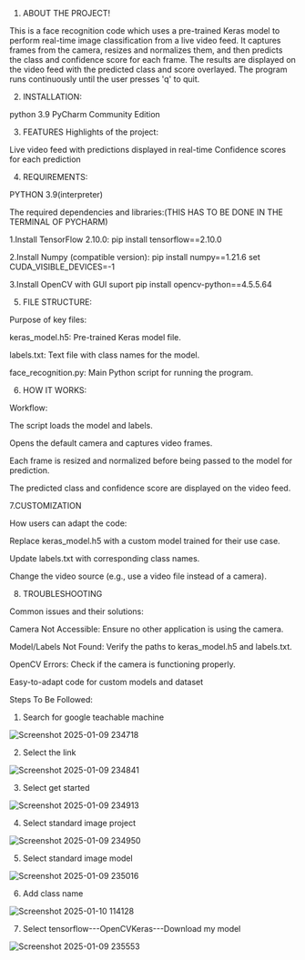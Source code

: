 1. ABOUT THE PROJECT!

This is a face recognition code which uses a pre-trained Keras model to perform real-time image classification from a live video feed. It captures frames from the camera, resizes and normalizes them, and then predicts the class and confidence score for each frame. The results are displayed on the video feed with the predicted class and score overlayed. The program runs continuously until the user presses 'q' to quit.


2. INSTALLATION:

python 3.9
PyCharm Community Edition 


3. FEATURES
Highlights of the project:

Live video feed with predictions displayed in real-time
Confidence scores for each prediction


4. REQUIREMENTS:

PYTHON 3.9(interpreter)

The required dependencies and libraries:(THIS HAS TO BE DONE IN THE TERMINAL OF PYCHARM)

1.Install TensorFlow 2.10.0:
pip install tensorflow==2.10.0

2.Install Numpy (compatible version):
pip install numpy==1.21.6
set CUDA_VISIBLE_DEVICES=-1

3.Install OpenCV with  GUI suport
pip install opencv-python==4.5.5.64


5. FILE STRUCTURE:
   
Purpose of key files:

keras_model.h5: Pre-trained Keras model file.

labels.txt: Text file with class names for the model.

face_recognition.py: Main Python script for running the program.


6. HOW IT WORKS:

Workflow:

The script loads the model and labels.

Opens the default camera and captures video frames.

Each frame is resized and normalized before being passed to the model for prediction.

The predicted class and confidence score are displayed on the video feed.


7.CUSTOMIZATION 

How users can adapt the code:

Replace keras_model.h5 with a custom model trained for their use case.

Update labels.txt with corresponding class names.

Change the video source (e.g., use a video file instead of a camera).


8. TROUBLESHOOTING
   
Common issues and their solutions:

Camera Not Accessible: Ensure no other application is using the camera.

Model/Labels Not Found: Verify the paths to keras_model.h5 and labels.txt.

OpenCV Errors: Check if the camera is functioning properly.

Easy-to-adapt code for custom models and dataset

Steps To Be Followed:

1. Search for google teachable machine
   
![Screenshot 2025-01-09 234718](https://github.com/user-attachments/assets/fd52d579-784f-4edc-8162-0b283f094776)


2. Select the link
   
![Screenshot 2025-01-09 234841](https://github.com/user-attachments/assets/73582f29-31b2-4d8b-8eb2-cec3bfb3b71e)


3. Select get started
   
![Screenshot 2025-01-09 234913](https://github.com/user-attachments/assets/0503fcdb-17cb-4951-bc81-cfbb1cd4f514)


4. Select standard image project
   
![Screenshot 2025-01-09 234950](https://github.com/user-attachments/assets/dbd37fe7-c9bf-40d8-9f16-2488d0420ae3)


5. Select standard image model
    
![Screenshot 2025-01-09 235016](https://github.com/user-attachments/assets/2c5b6b3d-30cb-47c8-a57e-365bed280ee5)


6. Add class name
    
![Screenshot 2025-01-10 114128](https://github.com/user-attachments/assets/422d02e7-01a4-493a-8b1d-8298ab20cf86)


7. Select tensorflow---OpenCVKeras---Download my model
    
![Screenshot 2025-01-09 235553](https://github.com/user-attachments/assets/d5c01ea0-82db-4756-ae5b-7cca6e2d9ce7)



